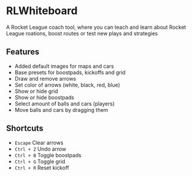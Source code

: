 # RLWhiteboard

A Rocket League coach tool, where you can teach and learn about Rocket League roations, boost routes or test new plays and strategies

## Features

-   Added default images for maps and cars
-   Base presets for boostpads, kickoffs and grid
-   Draw and remove arrows
-   Set color of arrows (white, black, red, blue)
-   Show or hide grid
-   Show or hide boostpads
-   Select amount of balls and cars (players)
-   Move balls and cars by dragging them

## Shortcuts

-   `Escape` Clear arrows
-   `Ctrl + Z` Undo arrow
-   `Ctrl + B` Toggle boostpads
-   `Ctrl + G` Toggle grid
-   `Ctrl + R` Reset kickoff
